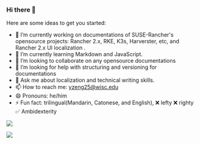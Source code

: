 ### Hi there 👋


Here are some ideas to get you started:

- 🔭 I’m currently working on documentations of SUSE-Rancher's opensource projects: Rancher 2.x, RKE, K3s, Harverster, etc, and Rancher 2.x UI localization .
- 🌱 I’m currently learning Markdown and JavaScript.
- 👯 I’m looking to collaborate on any opensource documentations
- 🤔 I’m looking for help with structuring and versioning for documentations
- 💬 Ask me about localization and technical writing skills.
- 📫 How to reach me: yzeng25@wisc.edu
- 😄 Pronouns: he/him
- ⚡ Fun fact: trilingual(Mandarin, Catonese, and English), ❌ lefty ❌ righty ✅ Ambidexterity

![](https://github-readme-stats.vercel.app/api?username=yzeng25)
           
![](https://github-readme-streak-stats.herokuapp.com/?user=yzeng25)

<!--START_SECTION:waka-->
<!--END_SECTION:waka-->
